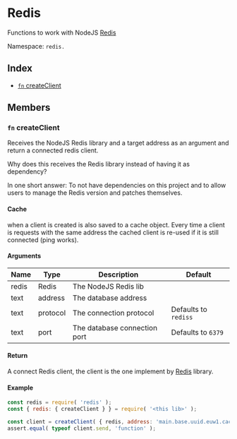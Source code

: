 # Redis

Functions to work with NodeJS [Redis](https://www.npmjs.com/package/redis) 

Namespace: `redis.`

## Index
- [`fn` createClient](#fn-createclient)

## Members

### `fn` createClient

Receives the NodeJS Redis library and a target address as an argument and return a connected redis client.

Why does this receives the Redis library instead of having it as dependency?

In one short answer: To not have dependencies on this project and to allow users to manage the Redis version and patches themselves.

#### Cache

when a client is created is also saved to a cache object. Every time a client is requests with the same address the cached client is re-used if it is still connected (ping works).

#### Arguments

|Name|Type|Description|Default|
|---|---|---|---|
|redis|Redis|The NodeJS Redis lib||
|text|address|The database address||
|text|protocol|The connection protocol|Defaults to `rediss`|
|text|port|The database connection port|Defaults to `6379`|

#### Return

A connect Redis client, the client is the one implement by [Redis](https://www.npmjs.com/package/redis) library.

#### Example

```js
const redis = require( 'redis' );
const { redis: { createClient } } = require( '<this lib>' );

const client = createClient( { redis, address: 'main.base.uuid.euw1.cache.amazonaws.com' } );
assert.equal( typeof client.send, 'function' );
```
